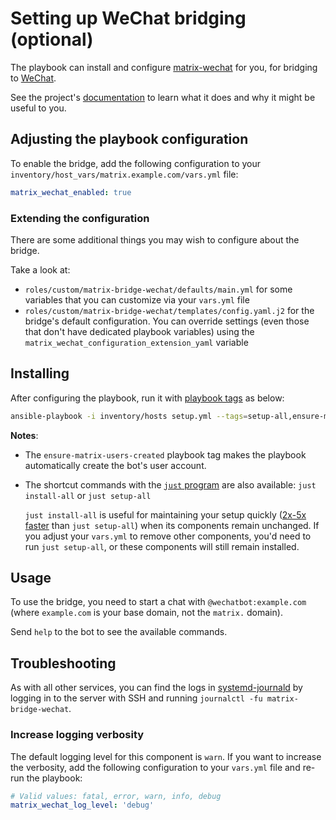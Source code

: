 # Setting up WeChat bridging (optional)

The playbook can install and configure [matrix-wechat](https://github.com/duo/matrix-wechat) for you, for bridging to [WeChat](https://www.wechat.com/).

See the project's [documentation](https://github.com/duo/matrix-wechat/blob/master/README.md) to learn what it does and why it might be useful to you.

## Adjusting the playbook configuration

To enable the bridge, add the following configuration to your `inventory/host_vars/matrix.example.com/vars.yml` file:

```yaml
matrix_wechat_enabled: true
```

### Extending the configuration

There are some additional things you may wish to configure about the bridge.

Take a look at:

- `roles/custom/matrix-bridge-wechat/defaults/main.yml` for some variables that you can customize via your `vars.yml` file
- `roles/custom/matrix-bridge-wechat/templates/config.yaml.j2` for the bridge's default configuration. You can override settings (even those that don't have dedicated playbook variables) using the `matrix_wechat_configuration_extension_yaml` variable

## Installing

After configuring the playbook, run it with [playbook tags](playbook-tags.md) as below:

<!-- NOTE: let this conservative command run (instead of install-all) to make it clear that failure of the command means something is clearly broken. -->
```sh
ansible-playbook -i inventory/hosts setup.yml --tags=setup-all,ensure-matrix-users-created,start
```

**Notes**:

- The `ensure-matrix-users-created` playbook tag makes the playbook automatically create the bot's user account.

- The shortcut commands with the [`just` program](just.md) are also available: `just install-all` or `just setup-all`

  `just install-all` is useful for maintaining your setup quickly ([2x-5x faster](../CHANGELOG.md#2x-5x-performance-improvements-in-playbook-runtime) than `just setup-all`) when its components remain unchanged. If you adjust your `vars.yml` to remove other components, you'd need to run `just setup-all`, or these components will still remain installed.

## Usage

To use the bridge, you need to start a chat with `@wechatbot:example.com` (where `example.com` is your base domain, not the `matrix.` domain).

Send `help` to the bot to see the available commands.

## Troubleshooting

As with all other services, you can find the logs in [systemd-journald](https://www.freedesktop.org/software/systemd/man/systemd-journald.service.html) by logging in to the server with SSH and running `journalctl -fu matrix-bridge-wechat`.

### Increase logging verbosity

The default logging level for this component is `warn`. If you want to increase the verbosity, add the following configuration to your `vars.yml` file and re-run the playbook:

```yaml
# Valid values: fatal, error, warn, info, debug
matrix_wechat_log_level: 'debug'
```
